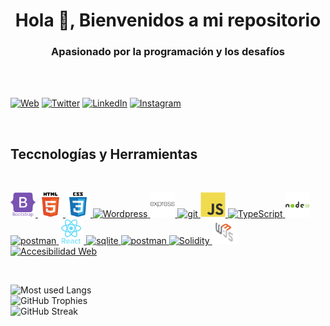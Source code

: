 <h1 align="center">Hola 👋, Bienvenidos a mi repositorio</h1>
<h3 align="center">Apasionado por la programación y los desafíos</h3>
<br />
<br />


[![Web](https://img.shields.io/badge/Linktr.ee-14a1f0?style=for-the-badge&logo=linktr.ee&logoColor=white&labelColor=101010)](https://linktr.ee/maurotello) 
[![Twitter](https://img.shields.io/badge/Twitter-@maurogtello-1DA1F2?style=for-the-badge&logo=twitter&logoColor=white&labelColor=101010)](https://twitter.com/maurogtello) 
[![LinkedIn](https://img.shields.io/badge/LinkedIN-maurotello-0077B5?style=for-the-badge&logo=linkedin&logoColor=white&labelColor=101010)](https://www.linkedin.com/in/maurotello/) 
[![Instagram](https://img.shields.io/badge/Instagram-@maurogtello-E4405F?style=for-the-badge&logo=instagram&logoColor=white&labelColor=101010)](https://www.instagram.com/maurogtello/)

<br />

## Teccnologías y Herramientas
<br />
<p style="text-align: left">
<a href="https://getbootstrap.com" target="_blank"> <img src="https://raw.githubusercontent.com/devicons/devicon/master/icons/bootstrap/bootstrap-plain-wordmark.svg" alt="bootstrap" width="40" height="40"/> </a>
<a href="https://developer.mozilla.org/es/docs/Glossary/HTML5" target="_blank"><img src="https://raw.githubusercontent.com/devicons/devicon/master/icons/html5/html5-original-wordmark.svg" alt="html5" width="40" height="40"/> </a> 
<a href="https://www.w3schools.com/css/" target="_blank"><img src="https://raw.githubusercontent.com/devicons/devicon/master/icons/css3/css3-original-wordmark.svg" alt="css3" width="40" height="40"/> </a>
<a href="https://es-ar.wordpress.org/" target="_blank"> <img src="http://pngimg.com/uploads/wordpress/wordpress_PNG51.png" alt="Wordpress" width="40" height="40"/> </a>
<a href="https://expressjs.com" target="_blank"><img src="https://raw.githubusercontent.com/devicons/devicon/master/icons/express/express-original-wordmark.svg" alt="express" width="40" height="40"/> </a> 
<a href="https://git-scm.com/" target="_blank"><img src="https://www.vectorlogo.zone/logos/git-scm/git-scm-icon.svg" alt="git" width="40" height="40"/> </a> 
<a href="https://developer.mozilla.org/en-US/docs/Web/JavaScript" target="_blank"><img src="https://raw.githubusercontent.com/devicons/devicon/master/icons/javascript/javascript-original.svg" alt="javascript" width="40" height="40"/> </a>
<a href="https://www.typescriptlang.org/" target="_blank"><img src="https://upload.wikimedia.org/wikipedia/commons/thumb/4/4c/Typescript_logo_2020.svg/1200px-Typescript_logo_2020.svg.png" alt="TypeScript" width="40" height="40"/> </a>
<a href="https://nodejs.org" target="_blank"><img src="https://raw.githubusercontent.com/devicons/devicon/master/icons/nodejs/nodejs-original-wordmark.svg" alt="nodejs" width="40" height="40"/> </a> 
<a href="https://postman.com" target="_blank"><img src="https://www.vectorlogo.zone/logos/getpostman/getpostman-icon.svg" alt="postman" width="40" height="40"/> </a>  
<a href="https://reactjs.org/" target="_blank"><img src="https://raw.githubusercontent.com/devicons/devicon/master/icons/react/react-original-wordmark.svg" alt="react" width="40" height="40"/> </a> 
<a href="https://www.sqlite.org/" target="_blank"> <img src="https://www.vectorlogo.zone/logos/sqlite/sqlite-icon.svg" alt="sqlite" width="40" height="40"/> </a> 
<a href="https://mysql.com" target="_blank"><img src="https://labs.mysql.com/common/logos/mysql-logo.svg?v2" alt="postman" width="40" height="40"/> </a>
<a href="https://solidity-es.readthedocs.io/es/latest/" target="_blank"> <img src="https://solidity-es.readthedocs.io/es/latest/_images/logo.svg" alt="Solidity" width="40" height="40"/> </a>
<a href="https://github.com/ChainSafe/web3.js" target="_blank"> <img src="https://raw.githubusercontent.com/ChainSafe/web3.js/1.x/assets/logo/web3js.jpg" alt="Solidity" width="40" height="40"/> </a> 
<a href="https://www.w3.org/" target="_blank"> <img src="https://upload.wikimedia.org/wikipedia/commons/thumb/e/ed/W3C%C2%AE_Icon.svg/210px-W3C%C2%AE_Icon.svg.png" alt="Accesibilidad Web" width="40" height="40"/> </a>

</p>
<br />

![Most used Langs](https://github-readme-stats.vercel.app/api/top-langs/?username=maurotello&theme=dracula&layout=compact&count_private=true&langs_count=10&card_width=446&icon_color=2ca5e0&hide_border=false&border_color=2ca5e0&disable_animations=false&locale=es)
<br />
![GitHub Trophies](https://github-profile-trophy.vercel.app/?username=maurotello&theme=dracula&column=4&margin-w=15&margin-h=10&no-bg=false&no-frame=false)
<br />
![GitHub Streak](https://github-readme-streak-stats.herokuapp.com?user=davorpa&theme=maurotello&hide_border=false&=dracula&fire=2ca5e0&border=2ca5e0&sideLabels=2ca5e0&locale=en)
